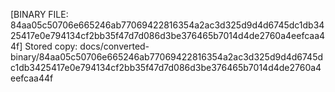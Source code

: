 [BINARY FILE: 84aa05c50706e665246ab77069422816354a2ac3d325d9d4d6745dc1db3425417e0e794134cf2bb35f47d7d086d3be376465b7014d4de2760a4eefcaa44f]
Stored copy: docs/converted-binary/84aa05c50706e665246ab77069422816354a2ac3d325d9d4d6745dc1db3425417e0e794134cf2bb35f47d7d086d3be376465b7014d4de2760a4eefcaa44f
